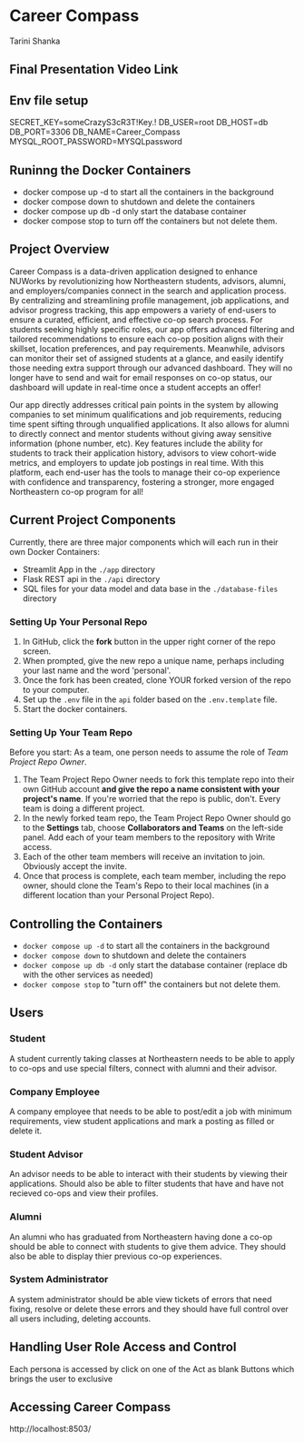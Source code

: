 # Career Compass 
Tarini Shanka

## Final Presentation Video Link 


## Env file setup
SECRET_KEY=someCrazyS3cR3T!Key.!
DB_USER=root
DB_HOST=db
DB_PORT=3306
DB_NAME=Career_Compass
MYSQL_ROOT_PASSWORD=MYSQLpassword

## Runinng the Docker Containers
- docker compose up -d to start all the containers in the background
- docker compose down to shutdown and delete the containers
- docker compose up db -d only start the database container 
- docker compose stop to turn off the containers but not delete them.

## Project Overview 

Career Compass is a data-driven application designed to enhance NUWorks by revolutionizing how Northeastern students, advisors, alumni, and employers/companies connect in the search and application process. By centralizing and streamlining profile management, job applications, and advisor progress tracking, this app empowers a variety of end-users to ensure a curated, efficient, and effective co-op search process. For students seeking highly specific roles, our app offers advanced filtering and tailored recommendations to ensure each co-op position aligns with their skillset, location preferences, and pay requirements. Meanwhile, advisors can monitor their set of assigned students at a glance, and easily identify those needing extra support through our advanced dashboard. They will no longer have to send and wait for email responses on co-op status, our dashboard will update in real-time once a student accepts an offer!	 

Our app directly addresses critical pain points in the system by allowing companies to set minimum qualifications and job requirements, reducing time spent sifting through unqualified applications. It also allows for alumni to directly connect and mentor students without giving away sensitive information (phone number, etc). Key features include the ability for students to track their application history, advisors to view cohort-wide metrics, and employers to update job postings in real time. With this platform, each end-user has the tools to manage their co-op experience with confidence and transparency, fostering a stronger, more engaged Northeastern co-op program for all!

## Current Project Components

Currently, there are three major components which will each run in their own Docker Containers:

- Streamlit App in the `./app` directory
- Flask REST api in the `./api` directory
- SQL files for your data model and data base in the `./database-files` directory


### Setting Up Your Personal Repo

1. In GitHub, click the **fork** button in the upper right corner of the repo screen. 
1. When prompted, give the new repo a unique name, perhaps including your last name and the word 'personal'. 
1. Once the fork has been created, clone YOUR forked version of the repo to your computer. 
1. Set up the `.env` file in the `api` folder based on the `.env.template` file.
1. Start the docker containers. 

### Setting Up Your Team Repo 

Before you start: As a team, one person needs to assume the role of *Team Project Repo Owner*. 

1. The Team Project Repo Owner needs to fork this template repo into their own GitHub account **and give the repo a name consistent with your project's name**.  If you're worried that the repo is public, don't.  Every team is doing a different project. 
1. In the newly forked team repo, the Team Project Repo Owner should go to the **Settings** tab, choose **Collaborators and Teams** on the left-side panel. Add each of your team members to the repository with Write access. 
1. Each of the other team members will receive an invitation to join.  Obviously accept the invite. 
1. Once that process is complete, each team member, including the repo owner, should clone the Team's Repo to their local machines (in a different location than your Personal Project Repo).  

## Controlling the Containers

- `docker compose up -d` to start all the containers in the background
- `docker compose down` to shutdown and delete the containers
- `docker compose up db -d` only start the database container (replace db with the other services as needed)
- `docker compose stop` to "turn off" the containers but not delete them. 

## Users 

### Student 
A student currently taking classes at Northeastern needs to be able to apply to co-ops and use special filters, connect with alumni and their advisor. 
### Company Employee 
A company employee that needs to be able to post/edit a job with minimum requirements, view student applications and mark a posting as filled or delete it. 
### Student Advisor
An advisor needs to be able to interact with their students by viewing their applications. Should also be able to filter students that have and have not recieved co-ops and view their profiles. 
### Alumni 
An alumni who has graduated from Northeastern having done a co-op should be able to connect with students to give them advice. They should also be able to display thier previous co-op experiences. 
### System Administrator 
A system administrator should be able view tickets of errors that need fixing, resolve or delete these errors and they should have full control over all users including, deleting accounts. 

## Handling User Role Access and Control

Each persona is accessed by click on one of the Act as blank Buttons which brings the user to exclusive 

## Accessing Career Compass
http://localhost:8503/


 
